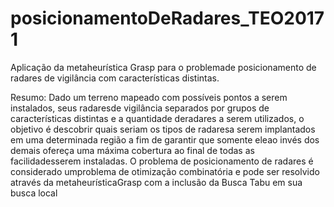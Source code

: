 # posicionamentoDeRadares_TEO20171

Aplicação da metaheurística Grasp para o problemade posicionamento de radares de vigilância com características distintas. 

Resumo: 
Dado um terreno mapeado com possíveis pontos a serem instalados, seus radaresde vigilância separados por grupos de características distintas e a quantidade deradares a serem utilizados, o objetivo é descobrir quais seriam os tipos de radaresa serem implantados em uma determinada região a fim de garantir que somente eleao invés dos demais ofereça uma máxima cobertura ao final de todas as facilidadesserem instaladas.  O problema de posicionamento de radares é considerado umproblema de otimização combinatória e pode ser resolvido através da metaheurísticaGrasp com a inclusão da Busca Tabu em sua busca local
